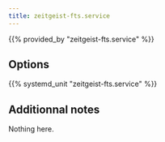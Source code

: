 ```yaml
---
title: zeitgeist-fts.service
---
```


{{% provided_by "zeitgeist-fts.service" %}}

## Options

{{% systemd_unit "zeitgeist-fts.service" %}}

## Additionnal notes

Nothing here.